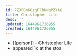 ```yaml
---
id: 7Z3FDnKOzgFChHNqPZYAX
title: Christopher Life
desc: ''
updated: 1644961726955
created: 1644961726955
---
```



- [[person]] - Christopher Life
- appeared 1x at the stoa

